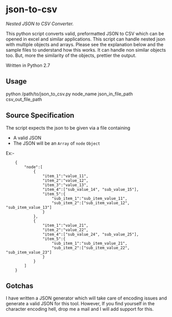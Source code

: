json-to-csv
===========

*Nested JSON to CSV Converter.*

This python script converts valid, preformatted JSON to CSV which can be opened in excel and similar applications.
This script can handle nested json with multiple objects and arrays.
Please see the explanation below and the sample files to understand how this works.
It can handle non similar objects too. But, more the similarity of the objects, prettier the output.

Written in Python 2.7

Usage
-----
python /path/to/json_to_csv.py node_name json_in_file_path csv_out_file_path 

Source Specification
--------------------
The script expects the json to be given via a file containing 

* A valid JSON
* The JSON will be an `Array` of `node` `Object`

Ex:-

```
	{
	    "node":[
	        {
	            "item_1":"value_11",
	            "item_2":"value_12",
	            "item_3":"value_13",
	            "item_4":["sub_value_14", "sub_value_15"],
	            "item_5":{
	                "sub_item_1":"sub_item_value_11",
	                "sub_item_2":["sub_item_value_12", "sub_item_value_13"]
	            }
	        },
	        {
	            "item_1":"value_21",
	            "item_2":"value_22",
	            "item_4":["sub_value_24", "sub_value_25"],
	            "item_5":{
	                "sub_item_1":"sub_item_value_21",
	                "sub_item_2":["sub_item_value_22", "sub_item_value_23"]
	            }
	        }
	    ]
	}
```

Gotchas
-------
I have written a JSON generator which will take care of encoding issues and generate a valid JSON for this tool. 
However, If you find yourself in the character encoding hell, drop me a mail and I will add support for this.